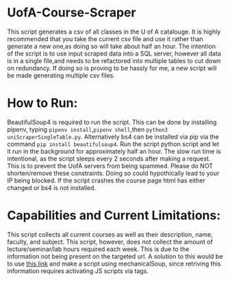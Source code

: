 # UofA-Course-Scraper
This script generates a csv of all classes in the U of A catalouge.
It is highly recommended that you take the current csv file and use it rather than generate a new one,as doing so will take about half an hour.
The intention of the script is to use input scraped data into a SQL server, however all data is in a single file,and needs to be refactored into multiple tables to cut down on redundancy.
If doing so is proving to be hassly for me, a new script will be made generating multiple csv files.

# How to Run:
BeautifulSoup4 is required to run the script. This can be done by installing pipenv, typing `pipenv install`,`pipenv shell`,then `python3 uniScraperSingleTable.py`.
Alternatively bs4 can be installed via pip via the command `pip install beautifulsoup4`.
Run the script python script and let it run in the background for approximately half an hour.
The slow run time is intentional, as the script sleeps every 2 seconds after making a request.
This is to prevent the UofA servers from being spammed. Please do NOT shorten/remove these constraints. 
Doing so could hypothically lead to your IP being blocked. If the script crashes the course page html has either changed
or bs4 is not installed.

# Capabilities and Current Limitations:
This script collects all current courses as well as their description, name, faculty, and subject. This script, however, does not collect the amount of lecture/seminar/lab hours required each week. This is due to the information not being present on the targeted url. A solution to this would be to use [this link](https://calendar.ualberta.ca/content.php?catoid=6&navoid=971) and make
a script using mechanicalSoup, since retriving this information requires activating JS scripts via <a> tags.
